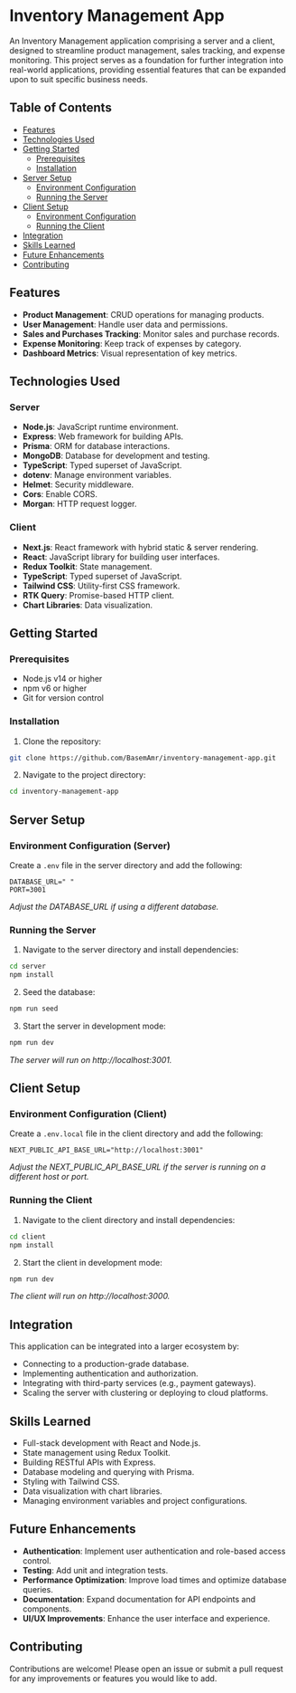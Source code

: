 # Inventory Management App

An Inventory Management application comprising a server and a client, designed to streamline product management, sales tracking, and expense monitoring. This project serves as a foundation for further integration into real-world applications, providing essential features that can be expanded upon to suit specific business needs.

## Table of Contents
- [Features](#features)
- [Technologies Used](#technologies-used)
- [Getting Started](#getting-started)
  - [Prerequisites](#prerequisites)
  - [Installation](#installation)
- [Server Setup](#server-setup)
  - [Environment Configuration](#environment-configuration-server)
  - [Running the Server](#running-the-server)
- [Client Setup](#client-setup)
  - [Environment Configuration](#environment-configuration-client)
  - [Running the Client](#running-the-client)
- [Integration](#integration)
- [Skills Learned](#skills-learned)
- [Future Enhancements](#future-enhancements)
- [Contributing](#contributing)

## Features
- **Product Management**: CRUD operations for managing products.
- **User Management**: Handle user data and permissions.
- **Sales and Purchases Tracking**: Monitor sales and purchase records.
- **Expense Monitoring**: Keep track of expenses by category.
- **Dashboard Metrics**: Visual representation of key metrics.

## Technologies Used

### Server
- **Node.js**: JavaScript runtime environment.
- **Express**: Web framework for building APIs.
- **Prisma**: ORM for database interactions.
- **MongoDB**: Database for development and testing.
- **TypeScript**: Typed superset of JavaScript.
- **dotenv**: Manage environment variables.
- **Helmet**: Security middleware.
- **Cors**: Enable CORS.
- **Morgan**: HTTP request logger.

### Client
- **Next.js**: React framework with hybrid static & server rendering.
- **React**: JavaScript library for building user interfaces.
- **Redux Toolkit**: State management.
- **TypeScript**: Typed superset of JavaScript.
- **Tailwind CSS**: Utility-first CSS framework.
- **RTK Query**: Promise-based HTTP client.
- **Chart Libraries**: Data visualization.

## Getting Started

### Prerequisites
- Node.js v14 or higher
- npm v6 or higher
- Git for version control

### Installation
1. Clone the repository:
```bash
git clone https://github.com/BasemAmr/inventory-management-app.git
```

2. Navigate to the project directory:
```bash
cd inventory-management-app
```

## Server Setup

### Environment Configuration (Server)
Create a `.env` file in the server directory and add the following:
```env
DATABASE_URL=" "
PORT=3001
```
*Adjust the DATABASE_URL if using a different database.*

### Running the Server
1. Navigate to the server directory and install dependencies:
```bash
cd server
npm install
```

2. Seed the database:
```bash
npm run seed
```

3. Start the server in development mode:
```bash
npm run dev
```
*The server will run on http://localhost:3001.*

## Client Setup

### Environment Configuration (Client)
Create a `.env.local` file in the client directory and add the following:
```env
NEXT_PUBLIC_API_BASE_URL="http://localhost:3001"
```
*Adjust the NEXT_PUBLIC_API_BASE_URL if the server is running on a different host or port.*

### Running the Client
1. Navigate to the client directory and install dependencies:
```bash
cd client
npm install
```

2. Start the client in development mode:
```bash
npm run dev
```
*The client will run on http://localhost:3000.*

## Integration
This application can be integrated into a larger ecosystem by:
- Connecting to a production-grade database.
- Implementing authentication and authorization.
- Integrating with third-party services (e.g., payment gateways).
- Scaling the server with clustering or deploying to cloud platforms.

## Skills Learned
- Full-stack development with React and Node.js.
- State management using Redux Toolkit.
- Building RESTful APIs with Express.
- Database modeling and querying with Prisma.
- Styling with Tailwind CSS.
- Data visualization with chart libraries.
- Managing environment variables and project configurations.

## Future Enhancements
- **Authentication**: Implement user authentication and role-based access control.
- **Testing**: Add unit and integration tests.
- **Performance Optimization**: Improve load times and optimize database queries.
- **Documentation**: Expand documentation for API endpoints and components.
- **UI/UX Improvements**: Enhance the user interface and experience.

## Contributing
Contributions are welcome! Please open an issue or submit a pull request for any improvements or features you would like to add.
